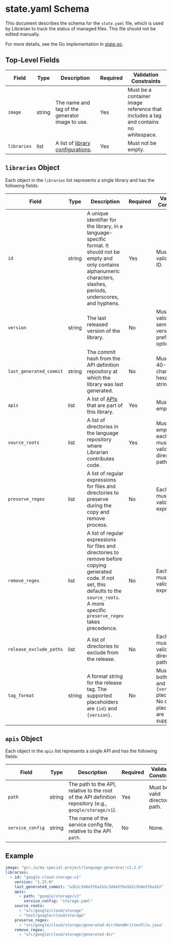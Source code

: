# state.yaml Schema

This document describes the schema for the `state.yaml` file, which is used by Librarian to track the status of managed files. This file should not be edited manually.

For more details, see the Go implementation in [state.go](../internal/librarian/state.go).

## Top-Level Fields

| Field       | Type   | Description                                         | Required | Validation Constraints |
|-------------|--------|-----------------------------------------------------|----------|------------------------------------------------------------------------------------|
| `image`     | string | The name and tag of the generator image to use.     | Yes      | Must be a container image reference that includes a tag and contains no whitespace. |
| `libraries` | list   | A list of [library configurations](#libraries-object). | Yes      | Must not be empty.     |

## `libraries` Object

Each object in the `libraries` list represents a single library and has the following fields:

| Field                   | Type   | Description                                                                                                                                                           | Required | Validation Constraints |
|-------------------------|--------|-----------------------------------------------------------------------------------------------------------------------------------------------------------------------|----------|------------------------|
| `id`                    | string | A unique identifier for the library, in a language-specific format. It should not be empty and only contains alphanumeric characters, slashes, periods, underscores, and hyphens.                                                                                                  | Yes      | Must be a valid library ID. |
| `version`               | string | The last released version of the library.                                                                                                                             | No       | Must be a valid semantic version, "v" prefix is optional. |
| `last_generated_commit` | string | The commit hash from the API definition repository at which the library was last generated.                                                                         | No       | Must be a 40-character hexadecimal string. |
| `apis`                  | list   | A list of [APIs](#apis-object) that are part of this library.                                                                                                             | Yes      | Must not be empty.     |
| `source_roots`          | list   | A list of directories in the language repository where Librarian contributes code.                                                                                    | Yes      | Must not be empty, and each path must be a valid directory path. |
| `preserve_regex`        | list   | A list of regular expressions for files and directories to preserve during the copy and remove process.                                                                    | No       | Each entry must be a valid regular expression. |
| `remove_regex`          | list   | A list of regular expressions for files and directories to remove before copying generated code. If not set, this defaults to the `source_roots`. A more specific `preserve_regex` takes precedence. | No       | Each entry must be a valid regular expression. |
| `release_exclude_paths` | list   | A list of directories to exclude from the release.                                                                                                                    | No       | Each entry must be a valid directory path.     |
| `tag_format`            | string | A format string for the release tag. The supported placeholders are `{id}` and `{version}`.                                                                           | No       | Must contain both the `{id}` and `{version}` placeholders. No other placeholders are supported. |

## `apis` Object

Each object in the `apis` list represents a single API and has the following fields:

| Field            | Type   | Description                                                                                             | Required | Validation Constraints |
|------------------|--------|---------------------------------------------------------------------------------------------------------|----------|------------------------|
| `path`           | string | The path to the API, relative to the root of the API definition repository (e.g., `google/storage/v1`).      | Yes      | Must be a valid directory path. |
| `service_config` | string | The name of the service config file, relative to the API `path`.                                        | No       | None.                  |

## Example

```yaml
image: "gcr.io/my-special-project/language-generator:v1.2.5"
libraries:
  - id: "google-cloud-storage-v1"
    version: "1.15.0"
    last_generated_commit: "a1b2c3d4e5f6a1b2c3d4e5f6a1b2c3d4e5f6a1b2"
    apis:
      - path: "google/storage/v1"
        service_config: "storage.yaml"
    source_roots:
      - "src/google/cloud/storage"
      - "test/google/cloud/storage"
    preserve_regex:
      - "src/google/cloud/storage/generated-dir/HandWrittenFile.java"
    remove_regex:
      - "src/google/cloud/storage/generated-dir"
```